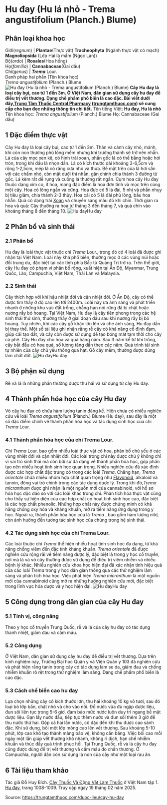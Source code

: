 # Hu đay (Hu lá nhỏ - Trema angustifolium (Planch.) Blume)

Phân loại khoa học  
---  
Giới(_regnum_) |  **Plantae**(Thực vật) **Tracheophyta** (Ngành thực vật có mạch) **Magnoliopsida** (Lớp Hai lá mầm (Ngọc Lan))  
Bộ(_ordo_) | **Rosales**(Hoa hồng)  
Họ(_familia_) | **Cannabaceae**(Gai dầu)  
Chi(_genus_) | _**Trema**_ Lour.  
Danh pháp hai phần (Tên khoa học)  
_Trema angustifolium_ (Planch.) Blume  
![Hu đay \(Hu lá nhỏ - Trema angustifolium \(Planch.\) Blume\)](https://trungtamthuoc.com/images/others/hu-day-1-4263.jpg)
**Cây Hu đay là loại cây bụi, cao từ 1 đến 3m. Ở Việt Nam, dân gian sử dụng cây hu đay để điều trị vết thương. Dạng chế phẩm phổ biến là cao đặc. Bài viết dưới đây,[Trung Tâm Thuốc Central Pharmacy](https://trungtamthuoc.com/ "Trung Tâm Thuốc Central Pharmacy") ([trungtamthuoc.com](https://trungtamthuoc.com/ "trungtamthuoc.com")) sẽ cung cấp cho bạn đọc những thông tin chi tiết.**
Tên tiếng Việt: **Hu đay, Hu lá nhỏ**
Tên khoa học: _Trema angustifolium_ (Planch.) Blume
Họ: Cannabaceae (Gai dầu)
##  1 Đặc điểm thực vật
Cây Hu đay là loại cây bụi, cao từ 1 đến 3m. Thân và cành cây nhỏ, mảnh, khi còn non thường phủ lông mềm nhưng khi trưởng thành sẽ trở nên nhẵn. Lá của cây mọc xen kẽ, có hình trái xoan, phần gốc lá có thể bằng hoặc hơi tròn, trong khi đầu lá nhọn dần. Lá có kích thước dài khoảng 3-6,5cm và rộng 1-2,5cm, mép lá có răng cưa nhỏ và thưa. Bề mặt trên của lá hơi sần với các chấm nhỏ, còn mặt dưới thì nhẵn, gân chính chia thành 3 đường từ gốc. Lá kèm rất dễ rụng và cuống lá thường rất ngắn.
Cụm hoa cây Hu đay thuộc dạng xim co, ít hoa, mang đặc điểm là hoa đơn tính và mọc trên cùng một cây. Hoa có lông ngắn và cứng. Hoa đực có 5 lá đài, 5 nhị và phần nhụy bị tiêu giảm, chia thành 2-3 thùy. Hoa cái có 5 lá đài phủ lông, bầu hoa nhẵn. Quả có dạng trái [Xoan](https://trungtamthuoc.com/duoc-lieu/cay-xoan "Xoan") và chuyển sang màu đỏ khi chín.
Thời gian ra hoa và quả: 
Cây thường ra hoa từ tháng 3 đến tháng 7, và quả chín vào khoảng tháng 8 đến tháng 10.
![Hu đay](https://trungtamthuoc.com/images/item/Hu-day-2.jpg)Hu đay
##  2 Phân bố và sinh thái
### 2.1 Phân bố
Hu đay là loài thực vật thuộc chi _Trema_ Lour., trong đó có 4 loài đã được ghi nhận tại Việt Nam. Loài này khá phổ biến, thường mọc ở các vùng núi hoặc đồi trung du, đặc biệt tại các tỉnh phía Bắc từ Quảng Trị trở ra. Trên thế giới, cây Hu đay có phạm vi phân bố rộng, xuất hiện tại Ấn Độ, Myanmar, Trung Quốc, Lào, Campuchia, Việt Nam, Thái Lan và Malaysia.
### 2.2 Sinh thái
Cây thích hợp với khí hậu nhiệt đới và cận nhiệt đới. Ở Ấn Độ, cây có thể được tìm thấy ở độ cao lên tới 2400m. Loài này ưa ánh sáng và phát triển nhanh ở những khu vực đất trống, chẳng hạn nơi rừng đã bị chặt hoặc nương rẫy bỏ hoang. Tại Việt Nam, Hu đay là cây tiên phong trong các hệ sinh thái thứ sinh, thường thấy ở giai đoạn đầu sau khi nương rẫy bị bỏ hoang. Tuy nhiên, khi các cây gỗ khác lớn lên và che ánh sáng, Hu đay dần bị thay thế. Một số tài liệu ghi nhận rằng rễ cây có khả năng cố định đạm, giúp cải tạo đất, và cây còn được sử dụng để tạo bóng mát tạm thời cho cây cà phê.
Cây Hu đay cho hoa và quả hàng năm. Sau 3 năm kể từ khi trồng, cây bắt đầu có hoa quả, số lượng tăng dần theo các năm. Quá trình tái sinh tự nhiên của cây chủ yếu thông qua hạt. Gỗ cây mềm, thường được dùng làm chất đốt.
![Hu đay](https://trungtamthuoc.com/images/item/Hu-day-3.jpg)Hu đay
##  3 Bộ phận sử dụng
Rễ và lá là những phần thường được thu hái và sử dụng từ cây Hu đay.
##  4 Thành phần hóa học của cây Hu đay
Vỏ cây hu đay có chứa hàm lượng tanin đáng kể.
Hiện chưa có nhiều nghiên cứu về loài _Trema angustifolium_ (Planch.) Blume (Hu đay), sau đây là một số đặc điểm chính về thành phần hóa học và tác dụng sinh học của chi _Trema_ Lour.
### 4.1 Thành phần hóa học của chi Trema Lour.
Chi _Trema_ Lour. bao gồm nhiều loài thực vật có hoa, phân bố chủ yếu ở các vùng nhiệt đới và cận nhiệt đới. Các loài trong chi này được chú ý không chỉ vì vai trò sinh thái mà còn bởi sự đa dạng về thành phần hóa học, góp phần tạo nên nhiều hoạt tính sinh học quan trọng.
Nhiều nghiên cứu đã xác định được các hợp chất đặc trưng có trong các loài _Trema_. Chẳng hạn, _Trema orientale_ chứa nhiều nhóm hợp chất quan trọng như [Flavonoid](https://trungtamthuoc.com/hoat-chat/flavonoid "Flavonoid"), alkaloid và tannin, đóng vai trò chính trong các tác dụng dược lý. Trong khi đó,_Trema micranthum_ được ghi nhận là một nguồn mới của cannabinoid, với hồ sơ hóa học độc đáo so với các loài khác trong chi.
Phân tích hóa thực vật cũng cho thấy sự hiện diện của các hợp chất có hoạt tính sinh học cao, đặc biệt là các hợp chất phenolic. Những hợp chất này được chứng minh có khả năng chống oxy hóa và kháng khuẩn, mở ra tiềm năng ứng dụng trong y học. Ngoài ra, thành phần hóa học của lá _Trema_ , bao gồm hàm lượng nitơ, còn ảnh hưởng đến tương tác sinh học của chúng trong hệ sinh thái.
### 4.2 Tác dụng sinh học của chi Trema Lour.
Các loài thuộc chi _Trema_ thể hiện nhiều hoạt tính sinh học đa dạng, từ khả năng chống viêm đến đặc tính kháng khuẩn. _Trema orientale_ đã được nghiên cứu rộng rãi về tiềm năng dược lý, đặc biệt là trong y học cổ truyền, nơi mà lá và vỏ cây thường được sử dụng để điều trị viêm nhiễm và nhiều bệnh lý khác.
Nhiều nghiên cứu khoa học hiện đại đã xác nhận tính hiệu quả của các loài _Trema_ trong y học dân gian thông qua các thử nghiệm lâm sàng và phân tích hóa học. Việc phát hiện _Trema micranthum_ là một nguồn mới của cannabinoid cũng mở ra những hướng nghiên cứu mới, đặc biệt trong lĩnh vực hóa dược và y học hiện đại.
![Hu đay](https://trungtamthuoc.com/images/item/Hu-day-4.jpg)Hu đay
##  5 Công dụng trong dân gian của cây Hu đay
### 5.1 Tính vị, công năng
Theo y học cổ truyền Trung Quốc, rễ và lá của cây hu đay có tác dụng thanh nhiệt, giảm đau và cầm máu.
### 5.2 Công dụng
Ở Việt Nam, dân gian sử dụng cây hu đay để điều trị vết thương. Dựa trên kinh nghiệm này, Trường Đại học Quân y và Viện Quân y 103 đã nghiên cứu và phát hiện rằng tanin trong cây có tác dụng làm se da, giảm đau và chống nhiễm khuẩn rõ rệt trong thử nghiệm lâm sàng. Dạng chế phẩm phổ biến là cao đặc.
### 5.3 Cách chế biến cao hu đay
Lựa chọn những cây có kích thước lớn, thu hái khoảng 10 kg vỏ tươi, sau đó loại bỏ lớp bần, chặt nhỏ và cho vào nồi. Đổ nước vừa đủ ngập dược liệu, đun sôi liên tục trong 5-6 giờ, đảm bảo mức nước luôn duy trì ngang bề mặt dược liệu. Gạn lấy nước đầu, tiếp tục thêm nước và đun sôi thêm 3 giờ để thu nước thứ hai. Gộp cả hai lần nước, cô đặc đến khi thu được cao sánh đặc.
Khi sử dụng, bôi một lớp mỏng cao lên vết thương. Sau khoảng 5-10 phút, lớp cao khô tạo thành màng bảo vệ, không cần băng. Việc bôi cao mỗi ngày một lần giúp vết thương khô nhanh, không rỉ dịch, hạn chế nhiễm khuẩn và thúc đẩy quá trình phục hồi.
Tại Trung Quốc, rễ và lá cây hu đay cũng được dùng để trị vết thương và cầm máu do chấn thương. Ở Campuchia, người dân còn sử dụng lá non của cây như một loại rau ăn.
##  6 Tài liệu tham khảo
Tác giả Đỗ Huy Bích. [Cây Thuốc Và Động Vật Làm Thuốc](https://trungtamthuoc.com/bai-viet/doc-online-va-tai-mien-phi-pdf-sach-cay-thuoc-va-dong-vat-lam-thuoc-o-viet-nam "Cây Thuốc Và Động Vật Làm Thuốc") ở Việt Nam tập 1. [Hu đay,](https://trungtamthuoc.com/upload/pdf/cay-thuoc-va-dong-vat-lam-thuoc-tap-1-trungtamthuoc.com.pdf) trang 1008-1009. Truy cập ngày 19 tháng 02 năm 2025.


Source: https://trungtamthuoc.com/duoc-lieu/cay-hu-day